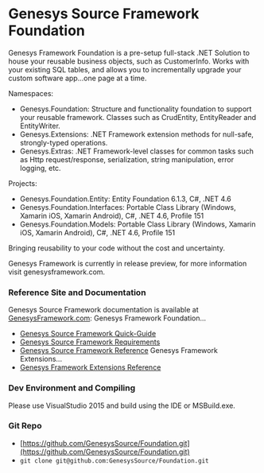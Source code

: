 # Genesys Source Framework Foundation
Genesys Framework Foundation is a pre-setup full-stack .NET Solution to house your reusable business objects, such as CustomerInfo. 
Works with your existing SQL tables, and allows you to incrementally upgrade your custom software app...one page at a time.

Namespaces:
* Genesys.Foundation: Structure and functionality foundation to support your reusable framework. Classes such as CrudEntity, EntityReader and EntityWriter.
* Genesys.Extensions: .NET Framework extension methods for null-safe, strongly-typed operations.
* Genesys.Extras: .NET Framework-level classes for common tasks such as Http request/response, serialization, string manipulation, error logging, etc.

Projects:
* Genesys.Foundation.Entity: Entity Foundation 6.1.3, C#, .NET 4.6
* Genesys.Foundation.Interfaces: Portable Class Library (Windows, Xamarin iOS, Xamarin Android), C#, .NET 4.6, Profile 151
* Genesys.Foundation.Models: Portable Class Library (Windows, Xamarin iOS, Xamarin Android), C#, .NET 4.6, Profile 151

Bringing reusability to your code without the cost and uncertainty.

Genesys Framework is currently in release preview, for more information visit genesysframework.com.

### Reference Site and Documentation
Genesys Source Framework documentation is available at [GenesysFramework.com](http://www.GenesysFramework.com):
Genesys Framework Foundation...
* [Genesys Source Framework Quick-Guide](http://docs.genesysframework.com/library/Genesys-Foundation-Quick-Guide.pdf)
* [Genesys Source Framework Requirements](http://docs.genesysframework.com/library/Genesys-Foundation-Requirements.pdf)
* [Genesys Source Framework Reference](http://docs.genesysframework.com/reference/Genesys-Foundation-Foundation)
Genesys Framework Extensions...
* [Genesys Framework Extensions Reference ](http://docs.genesysframework.com/reference/Genesys-Framework-Extensions-full)

### Dev Environment and Compiling
Please use VisualStudio 2015 and build using the IDE or MSBuild.exe.

### Git Repo
- [https://github.com/GenesysSource/Foundation.git](https://github.com/GenesysSource/Foundation.git)
- `git clone git@github.com:GenesysSource/Foundation.git`
